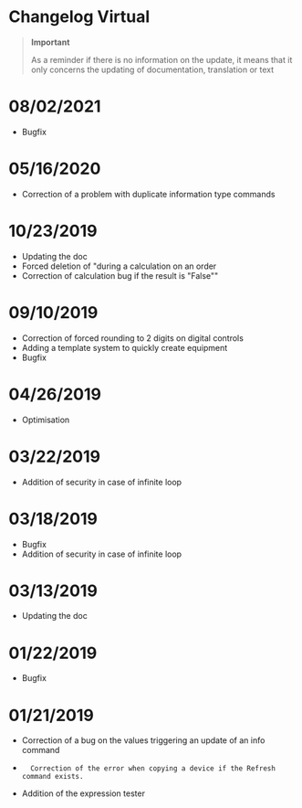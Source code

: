 # Changelog Virtual

>**Important**
>
>As a reminder if there is no information on the update, it means that it only concerns the updating of documentation, translation or text

# 08/02/2021

- Bugfix

# 05/16/2020

- Correction of a problem with duplicate information type commands

# 10/23/2019

- Updating the doc
- Forced deletion of "during a calculation on an order
- Correction of calculation bug if the result is "False""

# 09/10/2019

- Correction of forced rounding to 2 digits on digital controls
- Adding a template system to quickly create equipment
- Bugfix

# 04/26/2019

- Optimisation

# 03/22/2019

- Addition of security in case of infinite loop

# 03/18/2019

- Bugfix
- Addition of security in case of infinite loop

# 03/13/2019

- Updating the doc

# 01/22/2019

-   Bugfix

# 01/21/2019

-   Correction of a bug on the values triggering an update of an info command
-		Correction of the error when copying a device if the Refresh command exists.
-   Addition of the expression tester
